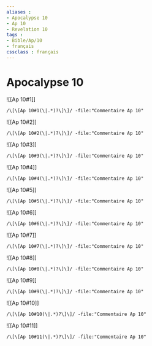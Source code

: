 ```yaml
---
aliases : 
- Apocalypse 10
- Ap 10
- Revelation 10
tags : 
- Bible/Ap/10
- français
cssclass : français
---
```


# Apocalypse 10

![[Ap 10#1]]

```query
/\[\[Ap 10#1(\|.*)?\]\]/ -file:"Commentaire Ap 10"
```

![[Ap 10#2]]

```query
/\[\[Ap 10#2(\|.*)?\]\]/ -file:"Commentaire Ap 10"
```

![[Ap 10#3]]

```query
/\[\[Ap 10#3(\|.*)?\]\]/ -file:"Commentaire Ap 10"
```

![[Ap 10#4]]

```query
/\[\[Ap 10#4(\|.*)?\]\]/ -file:"Commentaire Ap 10"
```

![[Ap 10#5]]

```query
/\[\[Ap 10#5(\|.*)?\]\]/ -file:"Commentaire Ap 10"
```

![[Ap 10#6]]

```query
/\[\[Ap 10#6(\|.*)?\]\]/ -file:"Commentaire Ap 10"
```

![[Ap 10#7]]

```query
/\[\[Ap 10#7(\|.*)?\]\]/ -file:"Commentaire Ap 10"
```

![[Ap 10#8]]

```query
/\[\[Ap 10#8(\|.*)?\]\]/ -file:"Commentaire Ap 10"
```

![[Ap 10#9]]

```query
/\[\[Ap 10#9(\|.*)?\]\]/ -file:"Commentaire Ap 10"
```

![[Ap 10#10]]

```query
/\[\[Ap 10#10(\|.*)?\]\]/ -file:"Commentaire Ap 10"
```

![[Ap 10#11]]

```query
/\[\[Ap 10#11(\|.*)?\]\]/ -file:"Commentaire Ap 10"
```

